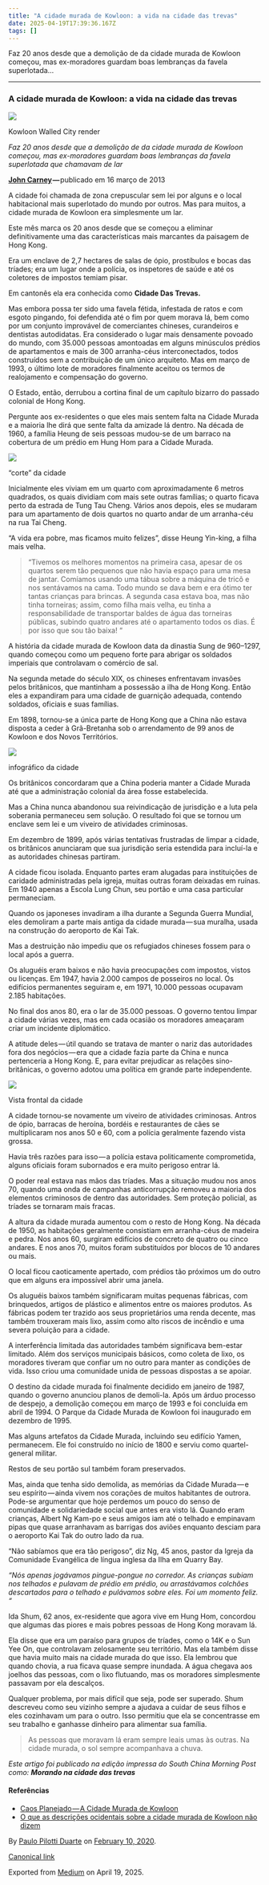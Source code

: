 ```yaml
---
title: "A cidade murada de Kowloon: a vida na cidade das trevas"
date: 2025-04-19T17:39:36.167Z
tags: []
---
```


Faz 20 anos desde que a demolição de da cidade murada de Kowloon começou, mas ex-moradores guardam boas lembranças da favela superlotada…

* * *

### A cidade murada de Kowloon: a vida na cidade das trevas

![](https://cdn-images-1.medium.com/max/2560/1*qds6XqWOuCx6SLSYT3Dr4Q.jpeg)

Kowloon Walled City render

_Faz 20 anos desde que a demolição de da cidade murada de Kowloon começou, mas ex-moradores guardam boas lembranças da favela superlotada que chamavam de lar_

[**John Carney**](https://www.scmp.com/author/john-carney) **—** publicado em 16 março de 2013

A cidade foi chamada de zona crepuscular sem lei por alguns e o local habitacional mais superlotado do mundo por outros. Mas para muitos, a cidade murada de Kowloon era simplesmente um lar.

Este mês marca os 20 anos desde que se começou a eliminar definitivamente uma das características mais marcantes da paisagem de Hong Kong.

Era um enclave de 2,7 hectares de salas de ópio, prostíbulos e bocas das tríades; era um lugar onde a polícia, os inspetores de saúde e até os coletores de impostos temiam pisar.

Em cantonês ela era conhecida como **Cidade Das Trevas.**

Mas embora possa ter sido uma favela fétida, infestada de ratos e com esgoto pingando, foi defendida até o fim por quem morava lá, bem como por um conjunto improvável de comerciantes chineses, curandeiros e dentistas autodidatas. Era considerado o lugar mais densamente povoado do mundo, com 35.000 pessoas amontoadas em alguns minúsculos prédios de apartamentos e mais de 300 arranha-céus interconectados, todos construídos sem a contribuição de um único arquiteto. Mas em março de 1993, o último lote de moradores finalmente aceitou os termos de realojamento e compensação do governo.

O Estado, então, derrubou a cortina final de um capítulo bizarro do passado colonial de Hong Kong.

Pergunte aos ex-residentes o que eles mais sentem falta na Cidade Murada e a maioria lhe dirá que sente falta da amizade lá dentro. Na década de 1960, a família Heung de seis pessoas mudou-se de um barraco na cobertura de um prédio em Hung Hom para a Cidade Murada.

![](https://cdn-images-1.medium.com/max/1200/1*E8ETJ1M1n4QO3kJVQoIglQ.jpeg)

“corte” da cidade

Inicialmente eles viviam em um quarto com aproximadamente 6 metros quadrados, os quais dividiam com mais sete outras famílias; o quarto ficava perto da estrada de Tung Tau Cheng. Vários anos depois, eles se mudaram para um apartamento de dois quartos no quarto andar de um arranha-céu na rua Tai Cheng.

“A vida era pobre, mas ficamos muito felizes”, disse Heung Yin-king, a filha mais velha.

> “Tivemos os melhores momentos na primeira casa, apesar de os quartos serem tão pequenos que não havia espaço para uma mesa de jantar. Comíamos usando uma tábua sobre a máquina de tricô e nos sentávamos na cama. Todo mundo se dava bem e era ótimo ter tantas crianças para brincas. A segunda casa estava boa, mas não tinha torneiras; assim, como filha mais velha, eu tinha a responsabilidade de transportar baldes de água das torneiras públicas, subindo quatro andares até o apartamento todos os dias. É por isso que sou tão baixa! “

A história da cidade murada de Kowloon data da dinastia Sung de 960–1297, quando começou como um pequeno forte para abrigar os soldados imperiais que controlavam o comércio de sal.

Na segunda metade do século XIX, os chineses enfrentavam invasões pelos britânicos, que mantinham a possessão a ilha de Hong Kong. Então eles a expandiram para uma cidade de guarnição adequada, contendo soldados, oficiais e suas famílias.

Em 1898, tornou-se a única parte de Hong Kong que a China não estava disposta a ceder à Grã-Bretanha sob o arrendamento de 99 anos de Kowloon e dos Novos Territórios.

![](https://cdn-images-1.medium.com/max/1200/1*L46Ven06xeFnQVkuLmlQWw.jpeg)

infográfico da cidade

Os britânicos concordaram que a China poderia manter a Cidade Murada até que a administração colonial da área fosse estabelecida.

Mas a China nunca abandonou sua reivindicação de jurisdição e a luta pela soberania permaneceu sem solução. O resultado foi que se tornou um enclave sem lei e um viveiro de atividades criminosas.

Em dezembro de 1899, após várias tentativas frustradas de limpar a cidade, os britânicos anunciaram que sua jurisdição seria estendida para incluí-la e as autoridades chinesas partiram.

A cidade ficou isolada. Enquanto partes eram alugadas para instituições de caridade administradas pela igreja, muitas outras foram deixadas em ruínas. Em 1940 apenas a Escola Lung Chun, seu portão e uma casa particular permaneciam.

Quando os japoneses invadiram a ilha durante a Segunda Guerra Mundial, eles demoliram a parte mais antiga da cidade murada — sua muralha, usada na construção do aeroporto de Kai Tak.

Mas a destruição não impediu que os refugiados chineses fossem para o local após a guerra.

Os aluguéis eram baixos e não havia preocupações com impostos, vistos ou licenças. Em 1947, havia 2.000 campos de posseiros no local. Os edifícios permanentes seguiram e, em 1971, 10.000 pessoas ocupavam 2.185 habitações.

No final dos anos 80, era o lar de 35.000 pessoas. O governo tentou limpar a cidade várias vezes, mas em cada ocasião os moradores ameaçaram criar um incidente diplomático.

A atitude deles — útil quando se tratava de manter o nariz das autoridades fora dos negócios — era que a cidade fazia parte da China e nunca pertenceria a Hong Kong. E, para evitar prejudicar as relações sino-britânicas, o governo adotou uma política em grande parte independente.

![](https://cdn-images-1.medium.com/max/800/1*psA2hNC8PmmsugNRbWfuFg.jpeg)

Vista frontal da cidade

A cidade tornou-se novamente um viveiro de atividades criminosas. Antros de ópio, barracas de heroína, bordéis e restaurantes de cães se multiplicaram nos anos 50 e 60, com a polícia geralmente fazendo vista grossa.

Havia três razões para isso — a polícia estava politicamente comprometida, alguns oficiais foram subornados e era muito perigoso entrar lá.

O poder real estava nas mãos das tríades. Mas a situação mudou nos anos 70, quando uma onda de campanhas anticorrupção removeu a maioria dos elementos criminosos de dentro das autoridades. Sem proteção policial, as tríades se tornaram mais fracas.

A altura da cidade murada aumentou com o resto de Hong Kong. Na década de 1950, as habitações geralmente consistiam em arranha-céus de madeira e pedra. Nos anos 60, surgiram edifícios de concreto de quatro ou cinco andares. E nos anos 70, muitos foram substituídos por blocos de 10 andares ou mais.

O local ficou caoticamente apertado, com prédios tão próximos um do outro que em alguns era impossível abrir uma janela.

Os aluguéis baixos também significaram muitas pequenas fábricas, com brinquedos, artigos de plástico e alimentos entre os maiores produtos. As fábricas podem ter trazido aos seus proprietários uma renda decente, mas também trouxeram mais lixo, assim como alto riscos de incêndio e uma severa poluição para a cidade.

A interferência limitada das autoridades também significava bem-estar limitado. Além dos serviços municipais básicos, como coleta de lixo, os moradores tiveram que confiar um no outro para manter as condições de vida. Isso criou uma comunidade unida de pessoas dispostas a se apoiar.

O destino da cidade murada foi finalmente decidido em janeiro de 1987, quando o governo anunciou planos de demoli-la. Após um árduo processo de despejo, a demolição começou em março de 1993 e foi concluída em abril de 1994. O Parque da Cidade Murada de Kowloon foi inaugurado em dezembro de 1995.

Mas alguns artefatos da Cidade Murada, incluindo seu edifício Yamen, permanecem. Ele foi construído no início de 1800 e serviu como quartel-general militar.

Restos de seu portão sul também foram preservados.

Mas, ainda que tenha sido demolida, as memórias da Cidade Murada — e seu espírito — ainda vivem nos corações de muitos habitantes de outrora. Pode-se argumentar que hoje perdemos um pouco do senso de comunidade e solidariedade social que antes era visto lá. Quando eram crianças, Albert Ng Kam-po e seus amigos iam até o telhado e empinavam pipas que quase arranhavam as barrigas dos aviões enquanto desciam para o aeroporto Kai Tak do outro lado da rua.

“Não sabíamos que era tão perigoso”, diz Ng, 45 anos, pastor da Igreja da Comunidade Evangélica de língua inglesa da Ilha em Quarry Bay.

_“Nós apenas jogávamos pingue-pongue no corredor. As crianças subiam nos telhados e pulavam de prédio em prédio, ou arrastávamos colchões descartados para o telhado e pulávamos sobre eles. Foi um momento feliz. “_

Ida Shum, 62 anos, ex-residente que agora vive em Hung Hom, concordou que algumas das piores e mais pobres pessoas de Hong Kong moravam lá.

Ela disse que era um paraíso para grupos de tríades, como o 14K e o Sun Yee On, que controlavam zelosamente seu território. Mas ela também disse que havia muito mais na cidade murada do que isso. Ela lembrou que quando chovia, a rua ficava quase sempre inundada. A água chegava aos joelhos das pessoas, com o lixo flutuando, mas os moradores simplesmente passavam por ela descalços.

Qualquer problema, por mais difícil que seja, pode ser superado. Shum descreveu como seu vizinho sempre a ajudava a cuidar de seus filhos e eles cozinhavam um para o outro. Isso permitiu que ela se concentrasse em seu trabalho e ganhasse dinheiro para alimentar sua família.

> As pessoas que moravam lá eram sempre leais umas às outras. Na cidade murada, o sol sempre acompanhava a chuva.

_Este artigo foi publicado na edição impressa do South China Morning Post como:_ **_Morando na cidade das trevas_**

#### Referências

*   [Caos Planejado — A Cidade Murada de Kowloon](https://caosplanejado.com/a-cidade-murada-de-kowloon-kowloon-walled-city/)
*   [O que as descrições ocidentais sobre a cidade murada de Kowloon não dizem](https://www.archdaily.com.br/br/801899/o-que-as-descricoes-ocidentais-sobre-a-cidade-murada-de-kowloon-nao-dizem])

By [Paulo Pilotti Duarte](https://medium.com/@paulopilotti) on [February 10, 2020](https://medium.com/p/c4039c261743).

[Canonical link](https://medium.com/@paulopilotti/a-cidade-murada-de-kowloon-a-vida-na-cidade-das-trevas-c4039c261743)

Exported from [Medium](https://medium.com) on April 19, 2025.